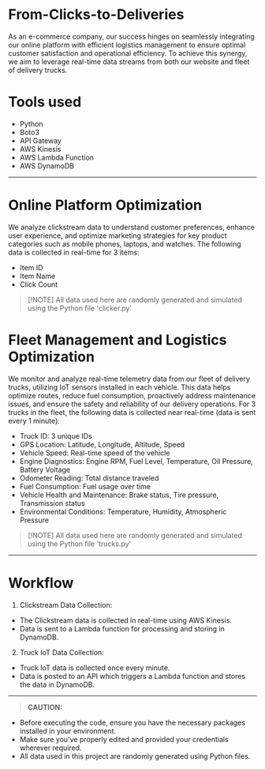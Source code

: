 # From-Clicks-to-Deliveries
As an e-commerce company, our success hinges on seamlessly integrating our online platform with efficient logistics management to ensure optimal customer satisfaction and operational efficiency. To achieve this synergy, we aim to leverage real-time data streams from both our website and fleet of delivery trucks.

# Tools used
* Python
* Boto3
* API Gateway
* AWS Kinesis
* AWS Lambda Function
* AWS DynamoDB

---

# Online Platform Optimization
We analyze clickstream data to understand customer preferences, enhance user experience, and optimize marketing strategies for key product categories such as mobile phones, laptops, and watches. The following data is collected in real-time for 3 items:
* Item ID
* Item Name
* Click Count
> [!NOTE] All data used here are randomly generated and simulated using the Python file 'clicker.py'

# Fleet Management and Logistics Optimization
We monitor and analyze real-time telemetry data from our fleet of delivery trucks, utilizing IoT sensors installed in each vehicle. This data helps optimize routes, reduce fuel consumption, proactively address maintenance issues, and ensure the safety and reliability of our delivery operations. For 3 trucks in the fleet, the following data is collected near real-time (data is sent every 1 minute):
* Truck ID: 3 unique IDs
* GPS Location: Latitude, Longitude, Altitude, Speed
* Vehicle Speed: Real-time speed of the vehicle
* Engine Diagnostics: Engine RPM, Fuel Level, Temperature, Oil Pressure, Battery Voltage
* Odometer Reading: Total distance traveled
* Fuel Consumption: Fuel usage over time
* Vehicle Health and Maintenance: Brake status, Tire pressure, Transmission status
* Environmental Conditions: Temperature, Humidity, Atmospheric Pressure
> [!NOTE] All data used here are randomly generated and simulated using the Python file 'trucks.py'

---

# Workflow
1. Clickstream Data Collection:
  * The Clickstream data is collected in real-time using AWS Kinesis.
  * Data is sent to a Lambda function for processing and storing in DynamoDB.
2. Truck IoT Data Collection:
  * Truck IoT data is collected once every minute.
  * Data is posted to an API which triggers a Lambda function and stores the data in DynamoDB.

---

> **CAUTION:**
* Before executing the code, ensure you have the necessary packages installed in your environment.
* Make sure you've properly edited and provided your credentials wherever required.
* All data used in this project are randomly generated using Python files.
